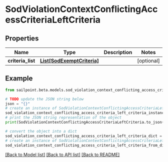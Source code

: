 # SodViolationContextConflictingAccessCriteriaLeftCriteria


## Properties

Name | Type | Description | Notes
------------ | ------------- | ------------- | -------------
**criteria_list** | [**List[SodExemptCriteria]**](SodExemptCriteria.md) |  | [optional] 

## Example

```python
from sailpoint.beta.models.sod_violation_context_conflicting_access_criteria_left_criteria import SodViolationContextConflictingAccessCriteriaLeftCriteria

# TODO update the JSON string below
json = "{}"
# create an instance of SodViolationContextConflictingAccessCriteriaLeftCriteria from a JSON string
sod_violation_context_conflicting_access_criteria_left_criteria_instance = SodViolationContextConflictingAccessCriteriaLeftCriteria.from_json(json)
# print the JSON string representation of the object
print(SodViolationContextConflictingAccessCriteriaLeftCriteria.to_json())

# convert the object into a dict
sod_violation_context_conflicting_access_criteria_left_criteria_dict = sod_violation_context_conflicting_access_criteria_left_criteria_instance.to_dict()
# create an instance of SodViolationContextConflictingAccessCriteriaLeftCriteria from a dict
sod_violation_context_conflicting_access_criteria_left_criteria_from_dict = SodViolationContextConflictingAccessCriteriaLeftCriteria.from_dict(sod_violation_context_conflicting_access_criteria_left_criteria_dict)
```
[[Back to Model list]](../README.md#documentation-for-models) [[Back to API list]](../README.md#documentation-for-api-endpoints) [[Back to README]](../README.md)


